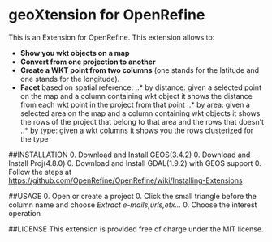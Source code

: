 geoXtension for OpenRefine
======================================

This is an Extension for OpenRefine.
This extension allows to:
+ **Show you wkt objects on a map**
+ **Convert from one projection to another**
+ **Create a WKT point from two columns** (one stands for the latitude and one stands for the longitude).
+ **Facet** based on spatial reference:
..* by distance: given a selected point on the map and a column containing wkt object it shows the distance from each wkt point in the project from that point
..* by area: given a selected area on the map and a column containing wkt objects it shows the rows of the project that belong to that area and the rows that doesn't
..* by type: given a wkt columns it shows you the rows clusterized for the type

##INSTALLATION
0. Download and Install GEOS(3.4.2)
0. Download and Install Proj(4.8.0)
0. Download and Install GDAL(1.9.2) with GEOS support
0. Follow the steps at https://github.com/OpenRefine/OpenRefine/wiki/Installing-Extensions

##USAGE
0. Open or create a project
0. Click the small triangle before the column name and choose *Extract e-mails,urls,etx...*
0. Choose the interest operation

##LICENSE
This extension is provided free of charge under the MIT license.
